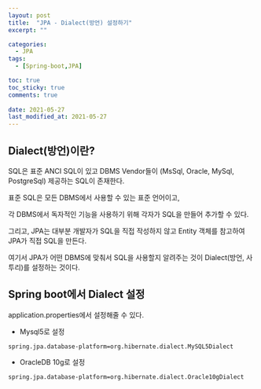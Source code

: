 ```yaml
---
layout: post
title:  "JPA - Dialect(방언) 설정하기"
excerpt: ""

categories:
  - JPA
tags:
  - [Spring-boot,JPA]

toc: true
toc_sticky: true
comments: true
 
date: 2021-05-27
last_modified_at: 2021-05-27
---
```


## Dialect(방언)이란?



SQL은 표준 ANCI SQL이 있고 DBMS Vendor들이 (MsSql, Oracle, MySql, PostgreSql) 제공하는 SQL이 존재한다.

표준 SQL은 모든 DBMS에서 사용할 수 있는 표준 언어이고, 

각 DBMS에서 독자적인 기능을 사용하기 위해 각자가 SQL을 만들어 추가할 수 있다.



그리고, JPA는 대부분 개발자가 SQL을 직접 작성하지 않고 Entity 객체를 참고하여 JPA가 직접 SQL을 만든다.

여기서 JPA가 어떤 DBMS에 맞춰서 SQL을 사용할지 알려주는 것이 Dialect(방언, 사투리)를 설정하는 것이다.



## Spring boot에서 Dialect 설정

application.properties에서 설정해줄 수 있다.



- Mysql5로 설정

```
spring.jpa.database-platform=org.hibernate.dialect.MySQL5Dialect
```

- OracleDB 10g로 설정

```
spring.jpa.database-platform=org.hibernate.dialect.Oracle10gDialect
```



